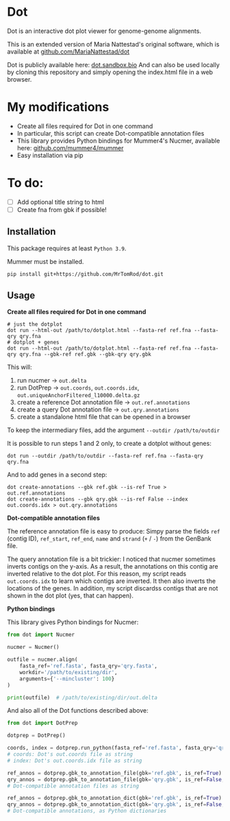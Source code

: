 # Dot

Dot is an interactive dot plot viewer for genome-genome alignments.

This is an extended version of Maria Nattestad's original software, which is available
at [github.com/MariaNattestad/dot](https://github.com/MariaNattestad/dot)

Dot is publicly available here: [dot.sandbox.bio](https://dot.sandbox.bio)
And can also be used locally by cloning this repository and simply opening the index.html file in a web browser.

# My modifications

- Create all files required for Dot in one command
- In particular, this script can create Dot-compatible annotation files
- This library provides Python bindings for Mummer4's Nucmer, available here: [github.com/mummer4/mummer](https://github.com/mummer4/mummer)
- Easy installation via pip

# To do:
- [ ] Add optional title string to html
- [ ] Create fna from gbk if possible!

## Installation

This package requires at least `Python 3.9`.

Mummer must be installed.

```bash
pip install git+https://github.com/MrTomRod/dot.git
```

## Usage

**Create all files required for Dot in one command**

```shell
# just the dotplot
dot run --html-out /path/to/dotplot.html --fasta-ref ref.fna --fasta-qry qry.fna
# dotplot + genes
dot run --html-out /path/to/dotplot.html --fasta-ref ref.fna --fasta-qry qry.fna --gbk-ref ref.gbk --gbk-qry qry.gbk
```

This will:

1) run nucmer -> `out.delta`
2) run DotPrep -> `out.coords`, `out.coords.idx`, `out.uniqueAnchorFiltered_l10000.delta.gz`
3) create a reference Dot annotation file -> `out.ref.annotations`
4) create a query Dot annotation file -> `out.qry.annotations`
5) create a standalone html file that can be opened in a browser

To keep the intermediary files, add the argument `--outdir /path/to/outdir`

It is possible to run steps 1 and 2 only, to create a dotplot without genes:

```shell
dot run --outdir /path/to/outdir --fasta-ref ref.fna --fasta-qry qry.fna
```

And to add genes in a second step:

```shell
dot create-annotations --gbk ref.gbk --is-ref True > out.ref.annotations
dot create-annotations --gbk qry.gbk --is-ref False --index out.coords.idx > out.qry.annotations
```

**Dot-compatible annotation files**

The reference annotation file is easy to produce: Simpy parse the fields `ref` (contig ID), `ref_start`, `ref_end`, `name` and `strand` (`+` / `-`)
from the GenBank file.

The query annotation file is a bit trickier: I noticed that nucmer sometimes inverts contigs on the y-axis. As a result, the annotations on this
contig are inverted relative to the dot plot. For this reason, my script reads `out.coords.idx` to learn which contigs are inverted. It then also
inverts the locations of the genes. In addition, my script discardss contigs that are not shown in the dot plot (yes, that can happen).

**Python bindings**

This library gives Python bindings for Nucmer:

```python
from dot import Nucmer

nucmer = Nucmer()

outfile = nucmer.align(
    fasta_ref='ref.fasta', fasta_qry='qry.fasta',
    workdir='/path/to/existing/dir',
    arguments={'--mincluster': 100}
)

print(outfile)  # /path/to/existing/dir/out.delta
```

And also all of the Dot functions described above:

```python
from dot import DotPrep

dotprep = DotPrep()

coords, index = dotprep.run_python(fasta_ref='ref.fasta', fasta_qry='qry.fasta', mincluster=100)
# coords: Dot's out.coords file as string
# index: Dot's out.coords.idx file as string

ref_annos = dotprep.gbk_to_annotation_file(gbk='ref.gbk', is_ref=True)
qry_annos = dotprep.gbk_to_annotation_file(gbk='qry.gbk', is_ref=False, index=index)
# Dot-compatible annotation files as string

ref_annos = dotprep.gbk_to_annotation_dict(gbk='ref.gbk', is_ref=True)
qry_annos = dotprep.gbk_to_annotation_dict(gbk='qry.gbk', is_ref=False, index=index)
# Dot-compatible annotations, as Python dictionaries
```
